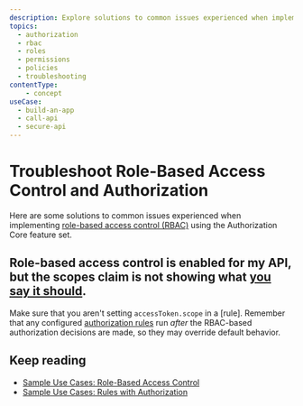 ```yaml
---
description: Explore solutions to common issues experienced when implementing role-based access control (RBAC) using the Authorization Core feature set.
topics:
  - authorization
  - rbac
  - roles
  - permissions
  - policies
  - troubleshooting
contentType: 
    - concept
useCase:
  - build-an-app
  - call-api
  - secure-api
---
```

# Troubleshoot Role-Based Access Control and Authorization

Here are some solutions to common issues experienced when implementing [role-based access control (RBAC)](/authorization/concepts/rbac) using the Authorization Core feature set.

## Role-based access control is enabled for my API, but the scopes claim is not showing what [you say it should](/dashboard/guides/apis/enable-rbac). 

Make sure that you aren't setting `accessToken.scope` in a [rule]. Remember that any configured [authorization rules](/authorization/concepts/authz-rules) run _after_ the RBAC-based authorization decisions are made, so they may override default behavior.

## Keep reading

- [Sample Use Cases: Role-Based Access Control](/authorization/concepts/sample-use-cases-rbac)
- [Sample Use Cases: Rules with Authorization](/authorization/concepts/sample-use-cases-rules)
